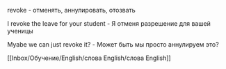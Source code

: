 revoke - отменять, аннулировать, отозвать

I revoke the leave for your student - Я отменя разрешение для вашей ученицы

Myabe we can just revoke it? - Может быть мы просто аннулируем это?


[[Inbox/Обучение/English/слова English/слова English]]